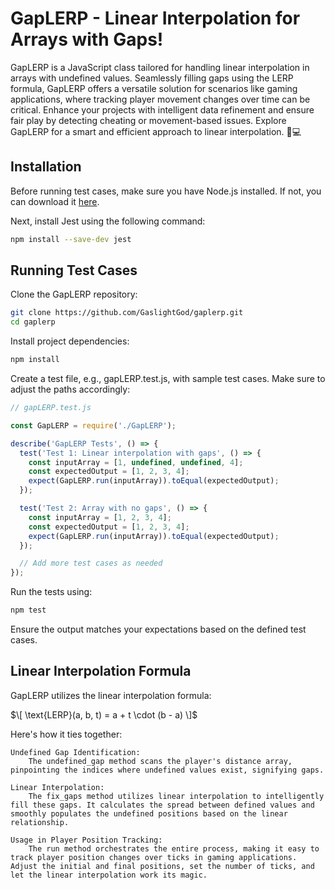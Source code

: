 # GapLERP - Linear Interpolation for Arrays with Gaps!

GapLERP is a JavaScript class tailored for handling linear interpolation in arrays with undefined values. Seamlessly filling gaps using the LERP formula, GapLERP offers a versatile solution for scenarios like gaming applications, where tracking player movement changes over time can be critical. Enhance your projects with intelligent data refinement and ensure fair play by detecting cheating or movement-based issues. Explore GapLERP for a smart and efficient approach to linear interpolation. 🚀💻

## Installation

Before running test cases, make sure you have Node.js installed. If not, you can download it [here](https://nodejs.org/).

Next, install Jest using the following command:

```bash
npm install --save-dev jest
```

## Running Test Cases

Clone the GapLERP repository:

```bash
git clone https://github.com/GaslightGod/gaplerp.git
cd gaplerp
```
Install project dependencies:

```bash
npm install
```

Create a test file, e.g., gapLERP.test.js, with sample test cases. Make sure to adjust the paths accordingly:

```js
// gapLERP.test.js

const GapLERP = require('./GapLERP');

describe('GapLERP Tests', () => {
  test('Test 1: Linear interpolation with gaps', () => {
    const inputArray = [1, undefined, undefined, 4];
    const expectedOutput = [1, 2, 3, 4];
    expect(GapLERP.run(inputArray)).toEqual(expectedOutput);
  });

  test('Test 2: Array with no gaps', () => {
    const inputArray = [1, 2, 3, 4];
    const expectedOutput = [1, 2, 3, 4];
    expect(GapLERP.run(inputArray)).toEqual(expectedOutput);
  });

  // Add more test cases as needed
});
```
Run the tests using:

```bash
npm test
```
Ensure the output matches your expectations based on the defined test cases.

## Linear Interpolation Formula

GapLERP utilizes the linear interpolation formula:

$`\[ \text{LERP}(a, b, t) = a + t \cdot (b - a) \]`$

Here's how it ties together:

    Undefined Gap Identification:
        The undefined_gap method scans the player's distance array, pinpointing the indices where undefined values exist, signifying gaps.

    Linear Interpolation:
        The fix_gaps method utilizes linear interpolation to intelligently fill these gaps. It calculates the spread between defined values and smoothly populates the undefined positions based on the linear relationship.

    Usage in Player Position Tracking:
        The run method orchestrates the entire process, making it easy to track player position changes over ticks in gaming applications. Adjust the initial and final positions, set the number of ticks, and let the linear interpolation work its magic.
